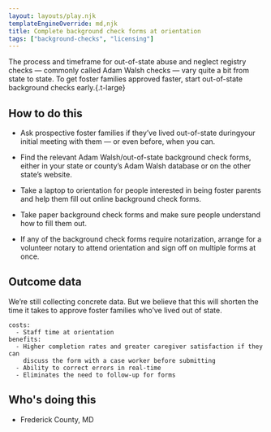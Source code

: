 ```yaml
---
layout: layouts/play.njk
templateEngineOverride: md,njk
title: Complete background check forms at orientation
tags: ["background-checks", "licensing"]
---
```


The process and timeframe for out-of-state abuse and neglect registry checks — commonly called Adam Walsh checks — vary quite a bit from state to state. To get foster families approved faster, start out-of-state background checks early.{.t-large}

## How to do this

* Ask prospective foster families if they’ve lived out-of-state duringyour initial meeting with them — or even before, when you can.

* Find the relevant Adam Walsh/out-of-state background check forms, either in your state or county’s Adam Walsh database or on the other state’s website.

* Take a laptop to orientation for people interested in being foster parents and help them fill out online background check forms.

* Take paper background check forms and make sure people understand how to fill them out.

* If any of the background check forms require notarization, arrange for a volunteer notary to attend orientation and sign off on multiple forms at once.

## Outcome data

We’re still collecting concrete data. But we believe that this will shorten the time it takes to approve foster families who’ve lived out of state.


    costs:
      - Staff time at orientation
    benefits:
      - Higher completion rates and greater caregiver satisfaction if they can
        discuss the form with a case worker before submitting
      - Ability to correct errors in real-time
      - Eliminates the need to follow-up for forms

## Who's doing this

- Frederick County, MD
